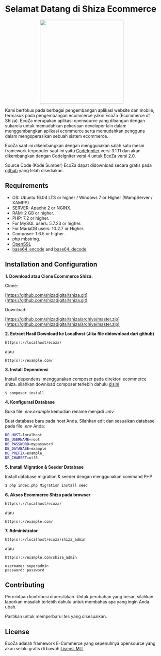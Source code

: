 # Selamat Datang di Shiza Ecommerce

<p align="center"><img src="https://shiza.id/images/shiza-logo-web.png" width="275"></p>

Kami berfokus pada berbagai pengembangan aplikasi website dan mobile, termasuk pada pengembangan ecommerce yakni EcoZa (Ecommerce of Shiza). EcoZa merupakan aplikasi opensource yang dibangun dengan sukarela untuk memudahkan pekerjaan developer lain dalam menggembangkan aplikasi ecommerce serta memudahkan pengguna dalam mengoperasikan sebuah sistem ecommerce.

EcoZa saat ini dikembangkan dengan menggunakan salah satu mesin framework terpopuler saat ini yaitu [CodeIgniter](https://codeigniter.com/) versi 3.1.11 dan akan dikembangkan dengan CodeIgniter versi 4 untuk EcoZa versi 2.0.

Source Code (Kode Sumber) EcoZa dapat didownload secara gratis pada [github](https://github.com/shizadigital/shiza) yang telah disediakan.

## Requirements

- OS: Ubuntu 16.04 LTS or higher / Windows 7 or Higher (WampServer / XAMPP).
- SERVER: Apache 2 or NGINX.
- RAM: 2 GB or higher.
- PHP: 7.2 or higher.
- For MySQL users: 5.7.23 or higher.
- For MariaDB users: 10.2.7 or Higher.
- Composer: 1.6.5 or higher.
- php mbstring.
- [OpenSSL](https://www.php.net/manual/en/openssl.installation.php)
- [base64_encode](https://www.php.net/manual/en/function.base64-encode.php) and [base64_decode](https://www.php.net/manual/en/function.base64-decode.php)

## Installation and Configuration

**1. Download atau Clone Ecommerce Shiza:**

Clone:

[https://github.com/shizadigital/shiza.git](https://github.com/shizadigital/shiza.git)

Download:

[https://github.com/shizadigital/shiza/archive/master.zip](https://github.com/shizadigital/shiza/archive/master.zip)

**2. Extract Hasil Download ke Localhost (Jika file didownload dari github)**

~~~
http(s)://localhost/ecoza/
~~~

atau

~~~
http(s)://example.com/
~~~

**3. Install Dependensi**

Install dependensi menggunakan composer pada direktori ecommerce shiza. silahkan download composer terlebih dahulu [disini](https://getcomposer.org/)

```sh
$ composer install
```

**4. Konfigurasi Database**

Buka file *.env.example* kemudian rename menjadi *.env*

Buat database baru pada host Anda. Silahkan edit dan sesuaikan database pada file *.env* Anda:

```sh
DB_HOST=localhost
DB_USERNAME=root
DB_PASSWORD=mypassword
DB_DATABASE=example
DB_PREFIX=example_
DB_CHARSET=utf8
```

**5. Install Migration & Seeder Database**

Install database migration & seeder dengan menggunakan command PHP

```sh
$ php index.php Migration install seed
```

**6. Akses Ecommerce Shiza pada browser**

~~~
http(s)://localhost/ecoza/
~~~

atau

~~~
http(s)://example.com/
~~~

**7. Administrator**

~~~
http(s)://localhost/ecoza/shiza_admin
~~~

atau

~~~
http(s)://example.com/shiza_admin
~~~

~~~
username: superadmin
password: password
~~~

## Contributing
Permintaan kontribusi dipersilakan. Untuk perubahan yang besar, silahkan laporkan masalah terlebih dahulu untuk membahas apa yang ingin Anda ubah.

Pastikan untuk memperbarui tes yang disesuaikan.

## License
EcoZa adalah framework E-Commerce yang sepenuhnya opensource yang akan selalu gratis di bawah [Lisensi MIT](https://github.com/shizadigital/shiza/blob/master/LICENSE)
